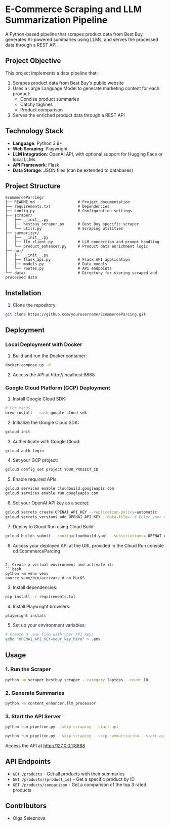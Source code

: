 # E-Commerce Scraping and LLM Summarization Pipeline

A Python-based pipeline that scrapes product data from Best Buy, generates AI-powered summaries using LLMs, and serves the processed data through a REST API.

## Project Objective

This project implements a data pipeline that:

1. Scrapes product data from Best Buy's public website
2. Uses a Large Language Model to generate marketing content for each product:
   - Concise product summaries
   - Catchy taglines
   - Product comparison
3. Serves the enriched product data through a REST API

## Technology Stack

- **Language**: Python 3.9+
- **Web Scraping**: Playwright
- **LLM Integration**: OpenAI API, with optional support for Hugging Face or local LLMs
- **API Framework**: Flask
- **Data Storage**: JSON files (can be extended to databases)

## Project Structure

```
EcommerceParcing/
├── README.md                   # Project documentation
├── requirements.txt            # Dependencies
├── config.py                   # Configuration settings
├── scraper/
│   ├── __init__.py
│   ├── bestbuy_scraper.py      # Best Buy specific scraper
│   └── utils.py                # Scraping utilities
├── summarizer/
│   ├── __init__.py
│   ├── llm_client.py           # LLM connection and prompt handling
│   └── product_enhancer.py     # Product data enrichment logic
├── api/
│   ├── __init__.py
│   ├── flask_api.py            # Flask API application
│   ├── models.py               # Data models
│   └── routes.py               # API endpoints
└── data/                       # Directory for storing scraped and processed data
```

## Installation

1. Clone the repository:
```bash
git clone https://github.com/yourusername/EcommerceParcing.git
```

## Deployment

### Local Deployment with Docker

1. Build and run the Docker container:
```bash
docker-compose up -d
```

2. Access the API at http://localhost:8888

### Google Cloud Platform (GCP) Deployment

1. Install Google Cloud SDK:
```bash
# For macOS
brew install --cask google-cloud-sdk
```

2. Initialize the Google Cloud SDK:
```bash
gcloud init
```

3. Authenticate with Google Cloud:
```bash
gcloud auth login
```

4. Set your GCP project:
```bash
gcloud config set project YOUR_PROJECT_ID
```

5. Enable required APIs:
```bash
gcloud services enable cloudbuild.googleapis.com
gcloud services enable run.googleapis.com
```

6. Set your OpenAI API key as a secret:
```bash
gcloud secrets create OPENAI_API_KEY --replication-policy=automatic
gcloud secrets versions add OPENAI_API_KEY --data-file=- # Enter your API key when prompted
```

7. Deploy to Cloud Run using Cloud Build:
```bash
gcloud builds submit --config=cloudbuild.yaml --substitutions=_OPENAI_API_KEY=YOUR_API_KEY
```

8. Access your deployed API at the URL provided in the Cloud Run console
cd EcommerceParcing
```

2. Create a virtual environment and activate it:
```bash
python -m venv venv
source venv/bin/activate # on MacOS
```

3. Install dependencies:
```bash
pip install -r requirements.txt
```

4. Install Playwright browsers:
```bash
playwright install
```

5. Set up your environment variables:
```bash
# Create a .env file with your API keys
echo "OPENAI_API_KEY=your_key_here" > .env
```

## Usage

### 1. Run the Scraper

```bash
python -m scraper.bestbuy_scraper --category laptops --count 10
```

### 2. Generate Summaries

```bash
python -m content_enhancer.llm_processor
```

### 3. Start the API Server
```bash
python run_pipeline.py --skip-scraping --start-api

python run_pipeline.py --skip-scraping --skip-summarization --start-api
```
Access the API at http://127.0.0.1:8888

## API Endpoints

- `GET /products` - Get all products with their summaries
- `GET /products/{product_id}` - Get a specific product by ID
- `GET /products/comparison` - Get a comparison of the top 3 rated products


## Contributors

- Olga Seleznova
